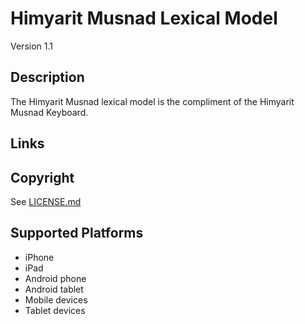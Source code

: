 Himyarit Musnad Lexical Model
=============================

Version 1.1

Description
-----------
The Himyarit Musnad lexical model is the compliment of the Himyarit Musnad Keyboard.

Links
-----

Copyright
---------
See [LICENSE.md](LICENSE.md)

Supported Platforms
-------------------
 * iPhone
 * iPad
 * Android phone
 * Android tablet
 * Mobile devices
 * Tablet devices

